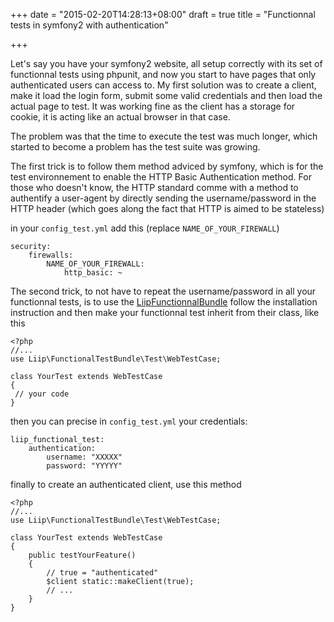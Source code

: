 +++
date = "2015-02-20T14:28:13+08:00"
draft = true
title = "Functionnal tests in symfony2 with authentication"

+++

Let's say you have your symfony2 website, all setup correctly with its
set of functionnal tests using phpunit, and now you start to have 
pages that only authenticated users can access to. My first solution was to
create a client, make it load the login form, submit some valid credentials
and then load the actual page to test. It was working fine as the client
has a storage for cookie, it is acting like an actual browser in that case.

The problem was that the time to execute the test was much longer, which
started to become a problem has the test suite was growing.

The first trick is to follow them method adviced by symfony, which is for the
test environnement to enable the HTTP Basic Authentication method. For those
who doesn't know, the HTTP standard comme with a method to authentify a 
user-agent by directly sending the username/password in the HTTP header
(which goes along the fact that HTTP is aimed to be stateless)

in your `config_test.yml` add this (replace `NAME_OF_YOUR_FIREWALL`)

```
security:
    firewalls:
        NAME_OF_YOUR_FIREWALL:
            http_basic: ~
```


The second trick, to not have to repeat the username/password in all your
functionnal tests, is to use the [LiipFunctionnalBundle](https://github.com/liip/LiipFunctionalTestBundle)
follow the installation instruction and then make your functionnal test inherit
from their class, like this

```
<?php
//...
use Liip\FunctionalTestBundle\Test\WebTestCase;

class YourTest extends WebTestCase
{
 // your code
}
```

then you can precise in `config_test.yml` your credentials:

```
liip_functional_test:
    authentication:
        username: "XXXXX"
        password: "YYYYY"
```

finally to create an authenticated client, use this method

```
<?php
//...
use Liip\FunctionalTestBundle\Test\WebTestCase;

class YourTest extends WebTestCase
{
    public testYourFeature()
    {
        // true = "authenticated"
        $client static::makeClient(true);
        // ...
    }
}
```
